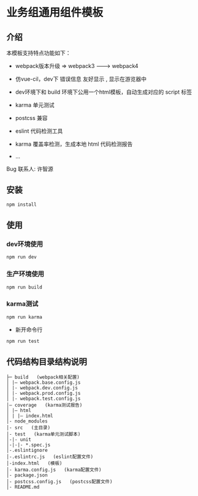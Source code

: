 # 业务组通用组件模板

## 介绍

本模板支持特点功能如下：
* webpack版本升级 =>  webpack3 ---> webpack4

* 仿vue-cil，dev下 错误信息 友好显示 , 显示在游览器中

* dev环境下和 build 环境下公用一个html模板，自动生成对应的 script 标签

* karma 单元测试

* postcss 兼容

* eslint 代码检测工具

* karma 覆盖率检测，生成本地 html 代码检测报告

* ...


Bug 联系人: 许智源

## 安装
```bash
npm install
```

## 使用

### dev环境使用
```bash
npm run dev
```

### 生产环境使用

```bash
npm run build
```

### karma测试
```bash
npm run karma
```

- 新开命令行

```bash
npm run test
```

## 代码结构目录结构说明


```
├─ build   (webpack相关配置)
│ |– webpack.base.config.js
│ |- webpack.dev.config.js
│ |- webpack.prod.config.js
│ |- webpack.test.config.js
│– coverage   (karma测试报告)
│ |– html
│ | |– index.html
│- node_modules
│- src   (主目录)
│- test   (karma单元测试脚本)
│-|- unit
│-|-|- *.spec.js
│-.eslintignore
│-.eslintrc.js   (eslint配置文件)
│-index.html   (模板)
│- karma.config.js   (karma配置文件)
│- package.json
│- postcss.config.js   (postcss配置文件)
│- README.md
```


